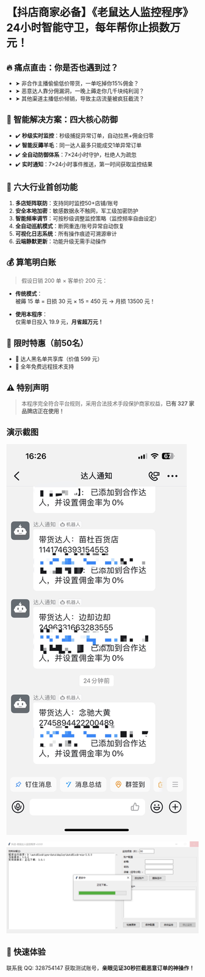 # 【抖店商家必备】《老鼠达人监控程序》24小时智能守卫，每年帮你止损数万元！

## 🔥 痛点直击：你是否也遇到过？
- ➤ 非合作主播偷偷低价带货，一单吃掉你15%佣金？  
- ➤ 恶意达人靠分佣漏洞，一晚上薅走你几千块纯利润？  
- ➤ 其他渠道主播低价倾销，导致主店流量被疯狂截流？

## 💎 智能解决方案：四大核心防御
- ✔️ **秒级实时监控**：秒级捕捉异常订单，自动拉黑+佣金归零  
- ✔️ **智能反薅羊毛**：同一达人最多只能成交1单异常订单  
- ✔️ **全自动防御体系**：7×24小时守护，杜绝人为疏忽  
- ✔️ **实时通知**：7×24小时事件推送，第一时间获取监控结果  

## 🚀 六大行业首创功能
1. **多店矩阵联防**：支持同时监控50+店铺/账号  
2. **安全本地加密**：敏感数据永不触网，军工级加密防护  
3. **智能频率调节**：可按秒级调整监控策略（监控频率自由设定）  
4. **全自动巡航模式**：断网重连/账号异常自动恢复  
5. **可视化日志系统**：所有操作痕迹可溯源审计  
6. **云端静默更新**：功能升级无需手动操作  

## 💰 算笔明白账
> 假设日销 200 单 × 客单价 200 元：

- **传统模式**：  
  被薅 15 单 = 日损 30 元 × 15 = 450 元 → 月损 13500 元！

- **使用本程序**：  
  仅需单日投入 19.9 元，**月省超万元！**

## 🎁 限时特惠（前50名）
- 🎁 达人黑名单共享库（价值 599 元）  
- 🎁 全年免费远程技术支持  

## ⚠️ 特别声明
> 本程序完全符合平台规则，采用合法技术手段保护商家权益，**已有 327 家品牌店正在使用！**

## 演示截图
![通知](1.JPG)

![主界面](2.JPG)

## 📱 快速体验
联系我 QQ: 328754147 获取测试账号，**亲眼见证30秒拦截恶意订单的神操作！**
